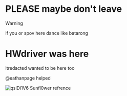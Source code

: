 # PLEASE  maybe don't leave


>[!WARNING]
>
>if you or spov here dance like batarong

# HWdriver was here
ltredacted wanted to be here too 



@eathanpage helped


![qslDi1V6](https://github.com/user-attachments/assets/63c6165f-2356-4b83-bad3-fbfa73c7889b)
Sunfl0wer refrence
